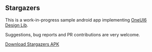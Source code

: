 ## Stargazers

This is a work-in-progress sample android app implementing [OneUI6 Design Lib](https://github.com/tribalfs/oneui-design).

Suggestions, bug reports and PR contributions are very welcome.

<a href="https://github.com/tribalfs/stargazers/raw/master/app/release/app-release.apk">Download Stargazers APK</a>
